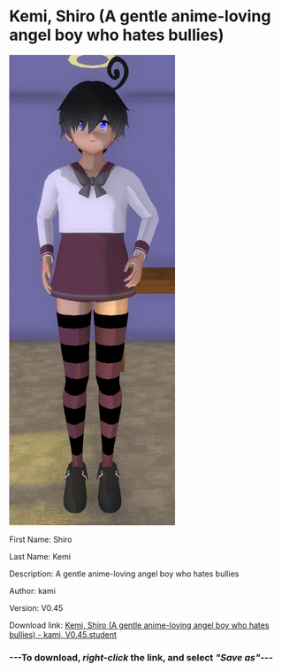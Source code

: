 # Kemi, Shiro (A gentle anime-loving angel boy who hates bullies)

<img src = "https://raw.githubusercontent.com/Arbiter1223/Daigaku-Gurashi-Custom-Students/master/Students/Files/Kemi%2C%20Shiro%20(A%20gentle%20anime-loving%20angel%20boy%20who%20hates%20bullies).png">

First Name: Shiro

Last Name: Kemi

Description: A gentle anime-loving angel boy who hates bullies

Author: kami

Version: V0.45

Download link: <a href="https://raw.githubusercontent.com/Arbiter1223/Daigaku-Gurashi-Custom-Students/master/Students/Files/Kemi%2C%20Shiro%20(A%20gentle%20anime-loving%20angel%20boy%20who%20hates%20bullies)%20-%20kami%2C%20V0.45.student">Kemi, Shiro (A gentle anime-loving angel boy who hates bullies) - kami, V0.45.student</a>

### ---**To download, _right-click_ the link, and select _"Save as"_**---
